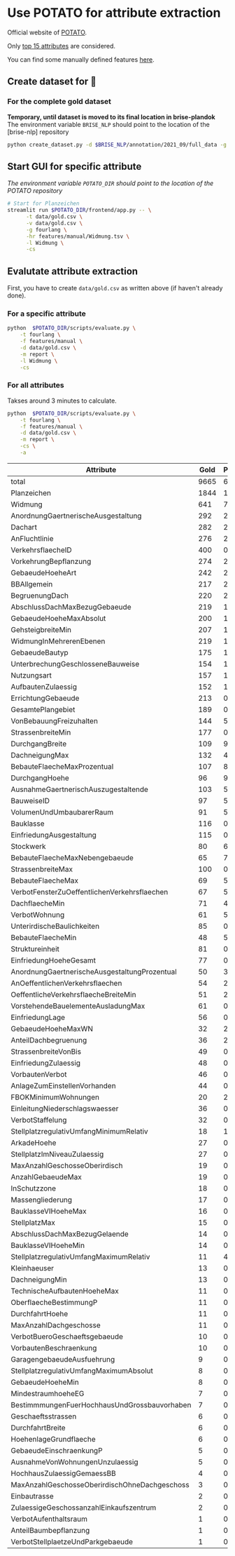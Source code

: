 # Use POTATO for attribute extraction

Official website of [POTATO](https://github.com/adaamko/POTATO).

Only [top 15 attributes](constants.py) are considered.

You can find some manually defined features [here](./features/manual).

## Create dataset for 🥔

### For the complete gold dataset
__Temporary, until dataset is moved to its final location in brise-plandok__
The environment variable `BRISE_NLP` should point to the location of the [brise-nlp]
repository

```bash
python create_dataset.py -d $BRISE_NLP/annotation/2021_09/full_data -g fourlang -o -n gold.csv
```

## Start GUI for specific attribute

_The environment variable `POTATO_DIR` should point to the location of the POTATO
repository_

```bash
# Start for Planzeichen
streamlit run $POTATO_DIR/frontend/app.py -- \
      -t data/gold.csv \
      -v data/gold.csv \
      -g fourlang \
      -hr features/manual/Widmung.tsv \
      -l Widmung \
      -cs
```

## Evalutate attribute extraction

First, you have to create `data/gold.csv` as written above (if haven't already done).

### For a specific attribute
```bash
python  $POTATO_DIR/scripts/evaluate.py \
    -t fourlang \
    -f features/manual \
    -d data/gold.csv \
    -m report \
    -l Widmung \
    -cs
```

### For all attributes
Takses around 3 minutes to calculate.
```bash
python  $POTATO_DIR/scripts/evaluate.py \
    -t fourlang \
    -f features/manual \
    -d data/gold.csv \
    -m report \
    -cs \
    -a
```

|Attribute                                    | Gold  | Predicted  | Precision  | Recall  | F-score  | Rank  |
|---------------------------------------------|-------|------------|------------|---------|----------|-------|
|total                                        | 9665  | 6595       | 93.13%     | 63.55%  | 75.55%   |       |
|Planzeichen                                  | 1844  | 1855       | 94.82%     | 95.39%  | 95.11%   | 1     |
|Widmung                                      | 641   | 745        | 80.40%     | 93.45%  | 86.44%   | 2     |
|AnordnungGaertnerischeAusgestaltung          | 292   | 273        | 97.44%     | 91.10%  | 94.16%   | 3     |
|Dachart                                      | 282   | 266        | 99.25%     | 93.62%  | 96.35%   | 4     |
|AnFluchtlinie                                | 276   | 261        | 96.17%     | 90.94%  | 93.48%   | 5     |
|VerkehrsflaecheID                            | 400   | 0          | 100.00%    | 0.00%   | 0.00%    | 6     |
|VorkehrungBepflanzung                        | 274   | 222        | 100.00%    | 81.02%  | 89.52%   | 7     |
|GebaeudeHoeheArt                             | 242   | 210        | 94.29%     | 81.82%  | 87.61%   | 8     |
|BBAllgemein                                  | 217   | 228        | 87.28%     | 91.71%  | 89.44%   | 9     |
|BegruenungDach                               | 220   | 211        | 96.68%     | 92.73%  | 94.66%   | 10    |
|AbschlussDachMaxBezugGebaeude                | 219   | 191        | 98.43%     | 85.84%  | 91.71%   | 11    |
|GebaeudeHoeheMaxAbsolut                      | 200   | 164        | 87.20%     | 71.50%  | 78.57%   | 12    |
|GehsteigbreiteMin                            | 207   | 168        | 100.00%    | 81.16%  | 89.60%   | 13    |
|WidmungInMehrerenEbenen                      | 219   | 107        | 82.24%     | 40.18%  | 53.99%   | 14    |
|GebaeudeBautyp                               | 175   | 167        | 95.81%     | 91.43%  | 93.57%   | 15    |
|UnterbrechungGeschlosseneBauweise            | 154   | 154        | 100.00%    | 100.00% | 100.00%  | 16    |
|Nutzungsart                                  | 157   | 117        | 79.49%     | 59.24%  | 67.88%   | 17    |
|AufbautenZulaessig                           | 152   | 132        | 98.48%     | 85.53%  | 91.55%   | 18    |
|ErrichtungGebaeude                           | 213   | 0          | 100.00%    | 0.00%   | 0.00%    | 19    |
|GesamtePlangebiet                            | 189   | 0          | 100.00%    | 0.00%   | 0.00%    | 20    |
|VonBebauungFreizuhalten                      | 144   | 58         | 86.21%     | 34.72%  | 49.50%   | 21    |
|StrassenbreiteMin                            | 177   | 0          | 100.00%    | 0.00%   | 0.00%    | 22    |
|DurchgangBreite                              | 109   | 94         | 100.00%    | 86.24%  | 92.61%   | 23    |
|DachneigungMax                               | 132   | 45         | 100.00%    | 34.09%  | 50.85%   | 24    |
|BebauteFlaecheMaxProzentual                  | 107   | 84         | 95.24%     | 74.77%  | 83.77%   | 25    |
|DurchgangHoehe                               | 96    | 90         | 93.33%     | 87.50%  | 90.32%   | 26    |
|AusnahmeGaertnerischAuszugestaltende         | 103   | 55         | 100.00%    | 53.40%  | 69.62%   | 27    |
|BauweiseID                                   | 97    | 56         | 98.21%     | 56.70%  | 71.90%   | 28    |
|VolumenUndUmbaubarerRaum                     | 91    | 54         | 100.00%    | 59.34%  | 74.48%   | 29    |
|Bauklasse                                    | 116   | 0          | 100.00%    | 0.00%   | 0.00%    | 30    |
|EinfriedungAusgestaltung                     | 115   | 0          | 100.00%    | 0.00%   | 0.00%    | 31    |
|Stockwerk                                    | 80    | 63         | 93.65%     | 73.75%  | 82.52%   | 32    |
|BebauteFlaecheMaxNebengebaeude               | 65    | 71         | 81.69%     | 89.23%  | 85.29%   | 33    |
|StrassenbreiteMax                            | 100   | 0          | 100.00%    | 0.00%   | 0.00%    | 34    |
|BebauteFlaecheMax                            | 69    | 57         | 98.25%     | 81.16%  | 88.89%   | 35    |
|VerbotFensterZuOeffentlichenVerkehrsflaechen | 67    | 57         | 100.00%    | 85.07%  | 91.94%   | 36    |
|DachflaecheMin                               | 71    | 48         | 100.00%    | 67.61%  | 80.67%   | 37    |
|VerbotWohnung                                | 61    | 50         | 100.00%    | 81.97%  | 90.09%   | 38    |
|UnterirdischeBaulichkeiten                   | 85    | 0          | 100.00%    | 0.00%   | 0.00%    | 39    |
|BebauteFlaecheMin                            | 48    | 55         | 76.36%     | 87.50%  | 81.55%   | 40    |
|Struktureinheit                              | 81    | 0          | 100.00%    | 0.00%   | 0.00%    | 41    |
|EinfriedungHoeheGesamt                       | 77    | 0          | 100.00%    | 0.00%   | 0.00%    | 42    |
|AnordnungGaertnerischeAusgestaltungProzentual| 50    | 35         | 94.29%     | 66.00%  | 77.65%   | 43    |
|AnOeffentlichenVerkehrsflaechen              | 54    | 25         | 100.00%    | 46.30%  | 63.29%   | 44    |
|OeffentlicheVerkehrsflaecheBreiteMin         | 51    | 27         | 100.00%    | 52.94%  | 69.23%   | 45    |
|VorstehendeBauelementeAusladungMax           | 61    | 0          | 100.00%    | 0.00%   | 0.00%    | 46    |
|EinfriedungLage                              | 56    | 0          | 100.00%    | 0.00%   | 0.00%    | 47    |
|GebaeudeHoeheMaxWN                           | 32    | 29         | 82.76%     | 75.00%  | 78.69%   | 48    |
|AnteilDachbegruenung                         | 36    | 24         | 91.67%     | 61.11%  | 73.33%   | 49    |
|StrassenbreiteVonBis                         | 49    | 0          | 100.00%    | 0.00%   | 0.00%    | 50    |
|EinfriedungZulaessig                         | 48    | 0          | 100.00%    | 0.00%   | 0.00%    | 51    |
|VorbautenVerbot                              | 46    | 0          | 100.00%    | 0.00%   | 0.00%    | 52    |
|AnlageZumEinstellenVorhanden                 | 44    | 0          | 100.00%    | 0.00%   | 0.00%    | 53    |
|FBOKMinimumWohnungen                         | 20    | 24         | 70.83%     | 85.00%  | 77.27%   | 54    |
|EinleitungNiederschlagswaesser               | 36    | 0          | 100.00%    | 0.00%   | 0.00%    | 55    |
|VerbotStaffelung                             | 32    | 0          | 100.00%    | 0.00%   | 0.00%    | 56    |
|StellplatzregulativUmfangMinimumRelativ      | 18    | 19         | 94.74%     | 100.00% | 97.30%   | 57    |
|ArkadeHoehe                                  | 27    | 0          | 100.00%    | 0.00%   | 0.00%    | 58    |
|StellplatzImNiveauZulaessig                  | 27    | 0          | 100.00%    | 0.00%   | 0.00%    | 59    |
|MaxAnzahlGeschosseOberirdisch                | 19    | 0          | 100.00%    | 0.00%   | 0.00%    | 60    |
|AnzahlGebaeudeMax                            | 19    | 0          | 100.00%    | 0.00%   | 0.00%    | 61    |
|InSchutzzone                                 | 18    | 0          | 100.00%    | 0.00%   | 0.00%    | 62    |
|Massengliederung                             | 17    | 0          | 100.00%    | 0.00%   | 0.00%    | 63    |
|BauklasseVIHoeheMax                          | 16    | 0          | 100.00%    | 0.00%   | 0.00%    | 64    |
|StellplatzMax                                | 15    | 0          | 100.00%    | 0.00%   | 0.00%    | 65    |
|AbschlussDachMaxBezugGelaende                | 14    | 0          | 100.00%    | 0.00%   | 0.00%    | 66    |
|BauklasseVIHoeheMin                          | 14    | 0          | 100.00%    | 0.00%   | 0.00%    | 67    |
|StellplatzregulativUmfangMaximumRelativ      | 11    | 4          | 75.00%     | 27.27%  | 40.00%   | 68    |
|Kleinhaeuser                                 | 13    | 0          | 100.00%    | 0.00%   | 0.00%    | 69    |
|DachneigungMin                               | 13    | 0          | 100.00%    | 0.00%   | 0.00%    | 70    |
|TechnischeAufbautenHoeheMax                  | 11    | 0          | 100.00%    | 0.00%   | 0.00%    | 71    |
|OberflaecheBestimmungP                       | 11    | 0          | 100.00%    | 0.00%   | 0.00%    | 72    |
|DurchfahrtHoehe                              | 11    | 0          | 100.00%    | 0.00%   | 0.00%    | 73    |
|MaxAnzahlDachgeschosse                       | 11    | 0          | 100.00%    | 0.00%   | 0.00%    | 74    |
|VerbotBueroGeschaeftsgebaeude                | 10    | 0          | 100.00%    | 0.00%   | 0.00%    | 75    |
|VorbautenBeschraenkung                       | 10    | 0          | 100.00%    | 0.00%   | 0.00%    | 76    |
|GaragengebaeudeAusfuehrung                   | 9     | 0          | 100.00%    | 0.00%   | 0.00%    | 77    |
|StellplatzregulativUmfangMaximumAbsolut      | 8     | 0          | 100.00%    | 0.00%   | 0.00%    | 78    |
|GebaeudeHoeheMin                             | 8     | 0          | 100.00%    | 0.00%   | 0.00%    | 79    |
|MindestraumhoeheEG                           | 7     | 0          | 100.00%    | 0.00%   | 0.00%    | 80    |
|BestimmmungenFuerHochhausUndGrossbauvorhaben | 7     | 0          | 100.00%    | 0.00%   | 0.00%    | 81    |
|Geschaeftsstrassen                           | 6     | 0          | 100.00%    | 0.00%   | 0.00%    | 82    |
|DurchfahrtBreite                             | 6     | 0          | 100.00%    | 0.00%   | 0.00%    | 83    |
|HoehenlageGrundflaeche                       | 6     | 0          | 100.00%    | 0.00%   | 0.00%    | 84    |
|GebaeudeEinschraenkungP                      | 5     | 0          | 100.00%    | 0.00%   | 0.00%    | 85    |
|AusnahmeVonWohnungenUnzulaessig              | 5     | 0          | 100.00%    | 0.00%   | 0.00%    | 86    |
|HochhausZulaessigGemaessBB                   | 4     | 0          | 100.00%    | 0.00%   | 0.00%    | 87    |
|MaxAnzahlGeschosseOberirdischOhneDachgeschoss| 3     | 0          | 100.00%    | 0.00%   | 0.00%    | 88    |
|Einbautrasse                                 | 2     | 0          | 100.00%    | 0.00%   | 0.00%    | 89    |
|ZulaessigeGeschossanzahlEinkaufszentrum      | 2     | 0          | 100.00%    | 0.00%   | 0.00%    | 90    |
|VerbotAufenthaltsraum                        | 1     | 0          | 100.00%    | 0.00%   | 0.00%    | 91    |
|AnteilBaumbepflanzung                        | 1     | 0          | 100.00%    | 0.00%   | 0.00%    | 92    |
|VerbotStellplaetzeUndParkgebaeude            | 1     | 0          | 100.00%    | 0.00%   | 0.00%    | 93    |

